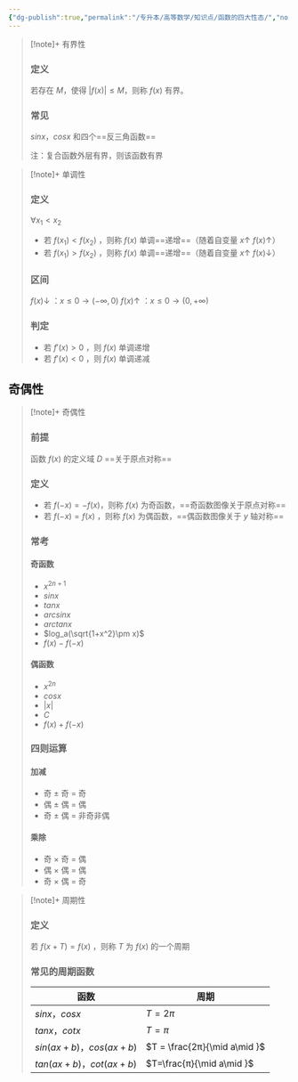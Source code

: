 ```yaml
---
{"dg-publish":true,"permalink":"/专升本/高等数学/知识点/函数的四大性态/","noteIcon":""}
---
```


> [!note]+ 有界性
> ### 定义
>若存在 $M$，使得 $|f(x)|≤M$，则称 $f(x)$ 有界。
>### 常见
>$sin⁡x$，$cos⁡x$ 和四个==反三角函数==
>
>注：复合函数外层有界，则该函数有界

> [!note]+ 单调性
> ### 定义
> $\forall x_1 < x_2$ 
>- 若 $f(x_1) < f(x_2)$ ，则称 $f(x)$ 单调==递增==（随着自变量 $x↑$ $f(x) ↑$）
>- 若 $f(x_1) > f(x_2)$ ，则称 $f(x)$ 单调==递增==（随着自变量 $x↑$ $f(x) ↓$）
> ### 区间
> $f(x) ↓$ ：$x\le 0 \longrightarrow (-\infty,0)$ 
> $f(x) ↑$ ：$x\le 0 \longrightarrow (0,+\infty)$ 
> ### 判定
> - 若 $f'(x) > 0$ ，则 $f(x)$ 单调递增
> - 若 $f'(x) < 0$ ，则 $f(x)$ 单调递减
## 奇偶性
> [!note]+ 奇偶性
> ### 前提
> 函数 $f(x)$ 的定义域 $D$ ==关于原点对称==
> ### 定义
> - 若 $f(−x)=−f(x)$，则称 $f(x)$  为奇函数，==奇函数图像关于原点对称==
> - 若 $f(−x)=f(x)$  ，则称 $f(x)$  为偶函数，==偶函数图像关于 $y$ 轴对称==
> ### 常考
> #### 奇函数
> - $x^{2n+1}$
> - $sinx$
> - $tanx$
> - $arcsinx$
> - $arctanx$
> - $log_a(\sqrt{1+x^2}\pm x)$
> - $f(x) - f(-x)$
> #### 偶函数
> - $x^{2n}$
> - $cosx$
> - $|x|$
> - $C$
> - $f(x) + f(-x)$
> ### 四则运算
> #### 加减
> - 奇 ± 奇 = 奇
> - 偶 ± 偶 = 偶
> - 奇 ± 偶 = 非奇非偶
> #### 乘除
> - 奇 × 奇 = 偶
> - 偶 × 偶 = 偶
> - 奇 × 偶 = 奇

> [!note]+ 周期性
> ### 定义
> 若 $f(x+T)=f(x)$  ，则称 $T$ 为 $f(x)$  的一个周期
> ### 常见的周期函数
> |函数|周期|
> |--|--|
> | $sinx$，$cosx$ |$T = 2π$|
> | $tanx$，$cotx$ |$T = π$|
> | $sin(ax+b)$，$cos(ax+b)$ |$T = \frac{2π}{\mid a\mid }$||}
> | $tan(ax+b)$，$cot(ax+b)$ |$T=\frac{π}{\mid a\mid }$|